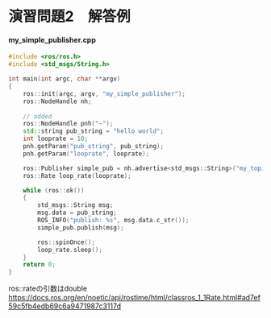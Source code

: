 # 演習問題2　解答例

#### my_simple_publisher.cpp
```cpp
#include <ros/ros.h>
#include <std_msgs/String.h>

int main(int argc, char **argv)
{
    ros::init(argc, argv, "my_simple_publisher");
    ros::NodeHandle nh;
    
    // added
    ros::NodeHandle pnh("~");
    std::string pub_string = "hello world";
    int looprate = 10;
    pnh.getParam("pub_string", pub_string);
    pnh.getParam("looprate", looprate);

    ros::Publisher simple_pub = nh.advertise<std_msgs::String>("my_topic", 1);
    ros::Rate loop_rate(looprate);

    while (ros::ok())
    {
        std_msgs::String msg;
        msg.data = pub_string;
        ROS_INFO("publish: %s", msg.data.c_str());
        simple_pub.publish(msg);

        ros::spinOnce();
        loop_rate.sleep();
    }
    return 0;
}
```

ros::rateの引数はdouble
https://docs.ros.org/en/noetic/api/rostime/html/classros_1_1Rate.html#ad7ef59c5fb4edb69c6a9471987c3117d
